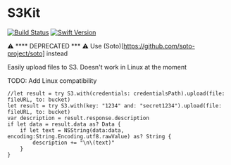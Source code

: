# S3Kit

[![Build Status][image-1]][1] [![Swift Version][image-2]][2]

⚠️ **** DEPRECATED *** ⚠️ 
Use (Soto)[https://github.com/soto-project/soto] instead

Easily upload files to S3\. Doesn't work in Linux at the moment

TODO: Add Linux compatibility

```
//let result = try S3.with(credentials: credentialsPath).upload(file: fileURL, to: bucket)
let result = try S3.with(key: "1234" and: "secret1234").upload(file: fileURL, to: bucket)
var description = result.response.description
if let data = result.data as? Data {
    if let text = NSString(data:data, encoding:String.Encoding.utf8.rawValue) as? String {
        description += "\n\(text)"
    }
}
```
[1]:	https://travis-ci.org/saltzmanjoelh/S3Kit
[2]:	https://swift.org "Swift"

[image-1]:	https://travis-ci.org/saltzmanjoelh/S3Kit.svg?branch=master
[image-2]:	https://img.shields.io/badge/swift-version%204-blue.svg
